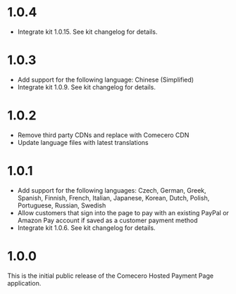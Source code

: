 ﻿<a name="1.0.4"></a>
# 1.0.4

- Integrate kit 1.0.15. See kit changelog for details.

<a name="1.0.3"></a>
# 1.0.3

- Add support for the following language: Chinese (Simplified)
- Integrate kit 1.0.9. See kit changelog for details.

<a name="1.0.2"></a>
# 1.0.2

- Remove third party CDNs and replace with Comecero CDN
- Update language files with latest translations

<a name="1.0.1"></a>
# 1.0.1

- Add support for the following languages: Czech, German, Greek, Spanish, Finnish, French, Italian, Japanese, Korean, Dutch, Polish, Portuguese, Russian, Swedish
- Allow customers that sign into the page to pay with an existing PayPal or Amazon Pay account if saved as a customer payment method
- Integrate kit 1.0.6. See kit changelog for details.

<a name="1.0.0"></a>
# 1.0.0

This is the initial public release of the Comecero Hosted Payment Page application.
